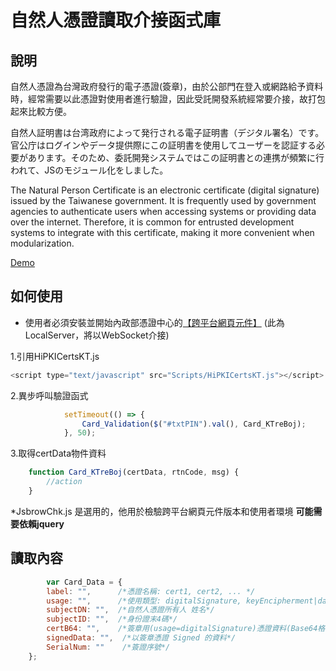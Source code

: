 # 自然人憑證讀取介接函式庫

## 說明
自然人憑證為台灣政府發行的電子憑證(簽章)，由於公部門在登入或網路給予資料時，經常需要以此憑證對使用者進行驗證，因此受託開發系統經常要介接，故打包起來比較方便。

自然人証明書は台湾政府によって発行される電子証明書（デジタル署名）です。官公庁はログインやデータ提供際にこの証明書を使用してユーザーを認証する必要があります。そのため、委託開発システムではこの証明書との連携が頻繁に行われて、JSのモジュール化をしました。

The Natural Person Certificate is an electronic certificate (digital signature) issued by the Taiwanese government. It is frequently used by government agencies to authenticate users when accessing systems or providing data over the internet. Therefore, it is common for entrusted development systems to integrate with this certificate, making it more convenient when modularization.

[Demo](https://km-chang.github.io/HiPKICertsTW/Demo.html)

## 如何使用
* 使用者必須安裝並開始內政部憑證中心的[【跨平台網頁元件】](https://moica.nat.gov.tw/rac_plugin.html) (此為LocalServer，將以WebSocket介接)

1.引用HiPKICertsKT.js
```javascript
<script type="text/javascript" src="Scripts/HiPKICertsKT.js"></script>
```

2.異步呼叫驗證函式
```javascript
            setTimeout(() => {
                Card_Validation($("#txtPIN").val(), Card_KTreBoj);
            }, 50);
```

3.取得certData物件資料
```javascript
    function Card_KTreBoj(certData, rtnCode, msg) {
        //action
    }
```

*JsbrowChk.js 是選用的，他用於檢驗跨平台網頁元件版本和使用者環境 **可能需要依賴jquery**

## 讀取內容
```javascript
        var Card_Data = {
        label: "",      /*憑證名稱: cert1, cert2, ... */
        usage: "",      /*使用類型: digitalSignature, keyEncipherment|dataEncipherment */
        subjectDN: "",  /*自然人憑證所有人 姓名*/
        subjectID: "",  /*身份證末4碼*/
        certB64: "",    /*簽章用(usage=digitalSignature)憑證資料(Base64格式)*/
        signedData: "",  /*以簽章憑證 Signed 的資料*/
        SerialNum: ""    /*簽證序號*/
    };
```
